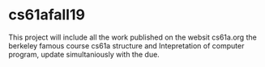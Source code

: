 # cs61afall19
This project will include all the work published on the websit cs61a.org the berkeley famous course cs61a structure and Intepretation of computer program, update simultaniously with the due.
